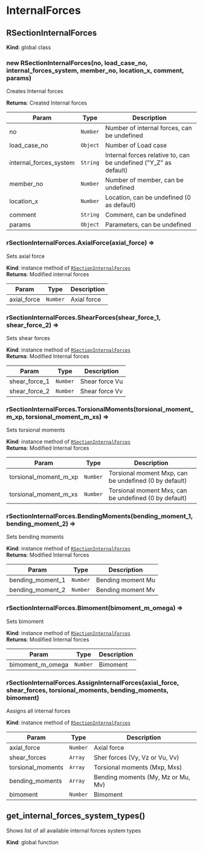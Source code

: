 # InternalForces


## RSectionInternalForces
**Kind**: global class  


### new RSectionInternalForces(no, load_case_no, internal_forces_system, member_no, location_x, comment, params)
Creates Internal forces

**Returns**: Created Internal forces  

| Param | Type | Description |
| --- | --- | --- |
| no | <code>Number</code> | Number of internal forces, can be undefined |
| load_case_no | <code>Object</code> | Number of Load case |
| internal_forces_system | <code>String</code> | Internal forces relative to, can be undefined ("Y_Z" as default) |
| member_no | <code>Number</code> | Number of member, can be undefined |
| location_x | <code>Number</code> | Location, can be undefined (0 as default) |
| comment | <code>String</code> | Comment, can be undefined |
| params | <code>Object</code> | Parameters, can be undefined |

<a name="RSectionInternalForces+AxialForce"></a>

### rSectionInternalForces.AxialForce(axial_force) ⇒
Sets axial force

**Kind**: instance method of [<code>RSectionInternalForces</code>](#RSectionInternalForces)  
**Returns**: Modified internal forces  

| Param | Type | Description |
| --- | --- | --- |
| axial_force | <code>Number</code> | Axial force |

<a name="RSectionInternalForces+ShearForces"></a>

### rSectionInternalForces.ShearForces(shear_force_1, shear_force_2) ⇒
Sets shear forces

**Kind**: instance method of [<code>RSectionInternalForces</code>](#RSectionInternalForces)  
**Returns**: Modified Internal forces  

| Param | Type | Description |
| --- | --- | --- |
| shear_force_1 | <code>Number</code> | Shear force Vu|Vy (in condition of internal forces system), can be undefined (0 by default) |
| shear_force_2 | <code>Number</code> | Shear force Vv|Vz (in condition of internal forces system), can be undefined (0 by default) |

<a name="RSectionInternalForces+TorsionalMoments"></a>

### rSectionInternalForces.TorsionalMoments(torsional_moment_m_xp, torsional_moment_m_xs) ⇒
Sets torsional moments

**Kind**: instance method of [<code>RSectionInternalForces</code>](#RSectionInternalForces)  
**Returns**: Modified Internal forces  

| Param | Type | Description |
| --- | --- | --- |
| torsional_moment_m_xp | <code>Number</code> | Torsional moment Mxp, can be undefined (0 by default) |
| torsional_moment_m_xs | <code>Number</code> | Torsional moment Mxs, can be undefined (0 by default) |

<a name="RSectionInternalForces+BendingMoments"></a>

### rSectionInternalForces.BendingMoments(bending_moment_1, bending_moment_2) ⇒
Sets bending moments

**Kind**: instance method of [<code>RSectionInternalForces</code>](#RSectionInternalForces)  
**Returns**: Modified Internal forces  

| Param | Type | Description |
| --- | --- | --- |
| bending_moment_1 | <code>Number</code> | Bending moment Mu|My (in condition of internal forces system), can be undefined (0 by default) |
| bending_moment_2 | <code>Number</code> | Bending moment Mv|Mz (in condition of internal forces system), can be undefined (0 by default) |

<a name="RSectionInternalForces+Bimoment"></a>

### rSectionInternalForces.Bimoment(bimoment_m_omega) ⇒
Sets bimoment

**Kind**: instance method of [<code>RSectionInternalForces</code>](#RSectionInternalForces)  
**Returns**: Modified Internal forces  

| Param | Type | Description |
| --- | --- | --- |
| bimoment_m_omega | <code>Number</code> | Bimoment |

<a name="RSectionInternalForces+AssignInternalForces"></a>

### rSectionInternalForces.AssignInternalForces(axial_force, shear_forces, torsional_moments, bending_moments, bimoment)
Assigns all internal forces

**Kind**: instance method of [<code>RSectionInternalForces</code>](#RSectionInternalForces)  

| Param | Type | Description |
| --- | --- | --- |
| axial_force | <code>Number</code> | Axial force |
| shear_forces | <code>Array</code> | Sher forces (Vy, Vz or Vu, Vv) |
| torsional_moments | <code>Array</code> | Torsional moments (Mxp, Mxs) |
| bending_moments | <code>Array</code> | Bending moments (My, Mz or Mu, Mv) |
| bimoment | <code>Number</code> | Bimoment |

<a name="get_internal_forces_system_types"></a>

## get\_internal\_forces\_system\_types()
Shows list of all available internal forces system types

**Kind**: global function  
